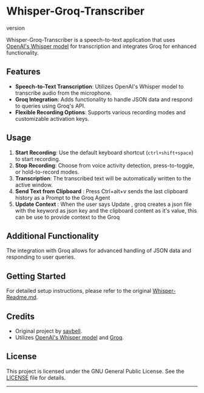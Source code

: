 
# Whisper-Groq-Transcriber

version


Whisper-Groq-Transcriber is a speech-to-text application that uses [OpenAI's Whisper model](https://openai.com/research/whisper) for transcription and integrates Groq for enhanced functionality.

## Features

- **Speech-to-Text Transcription**: Utilizes OpenAI's Whisper model to transcribe audio from the microphone.
- **Groq Integration**: Adds functionality to handle JSON data and respond to queries using Groq's API.
- **Flexible Recording Options**: Supports various recording modes and customizable activation keys.

## Usage

1. **Start Recording**: Use the default keyboard shortcut (`ctrl+shift+space`) to start recording.
2. **Stop Recording**: Choose from voice activity detection, press-to-toggle, or hold-to-record modes.
3. **Transcription**: The transcribed text will be automatically written to the active window.
4. **Send Text from Clipboard** : Press Ctrl+alt+v sends the last clipboard history as a Prompt to the Groq Agent
5. **Update Context** : When the user says Update <Keywords>, groq creates a json file with the keyword as json key and the clipboard content as it's value, this can be use to provide context to the Groq

## Additional Functionality

The integration with Groq allows for advanced handling of JSON data and responding to user queries.

## Getting Started

For detailed setup instructions, please refer to the original [Whisper-Readme.md](https://github.com/savbell/whisper-writer).

## Credits

- Original project by [savbell](https://github.com/savbell/whisper-writer).
- Utilizes [OpenAI's Whisper model](https://openai.com/research/whisper) and [Groq](https://groq.com/).

## License

This project is licensed under the GNU General Public License. See the [LICENSE](LICENSE) file for details.

---


